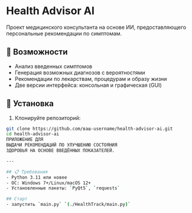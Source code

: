 # Health Advisor AI

Проект медицинского консультанта на основе ИИ, предоставляющего персональные рекомендации по симптомам.

## 📌 Возможности

- Анализ введенных симптомов
- Генерация возможных диагнозов с вероятностями
- Рекомендации по лекарствам, процедурам и образу жизни
- Две версии интерфейса: консольная и графическая (GUI)

## 🚀 Установка

1. Клонируйте репозиторий:
```bash
git clone https://github.com/ваш-username/health-advisor-ai.git
cd health-advisor-ai
ПРИЛОЖЕНИЕ ДЛЯ
ВЫДАЧИ РЕКОМЕНДАЦИЙ ПО УЛУЧШЕНИЮ СОСТОЯНИЯ
ЗДОРОВЬЯ НА ОСНОВЕ ВВЕДЁННЫХ ПОКАЗАТЕЛЕЙ.

---

## 📋 Требования
- Python 3.11 или новее
- ОС: Windows 7+/Linux/macOS 12+
- Установленные пакеты: `PyQt5`, `requests`

## Старт
- запустить `main.py` `(./HealthTrack/main.py)`
